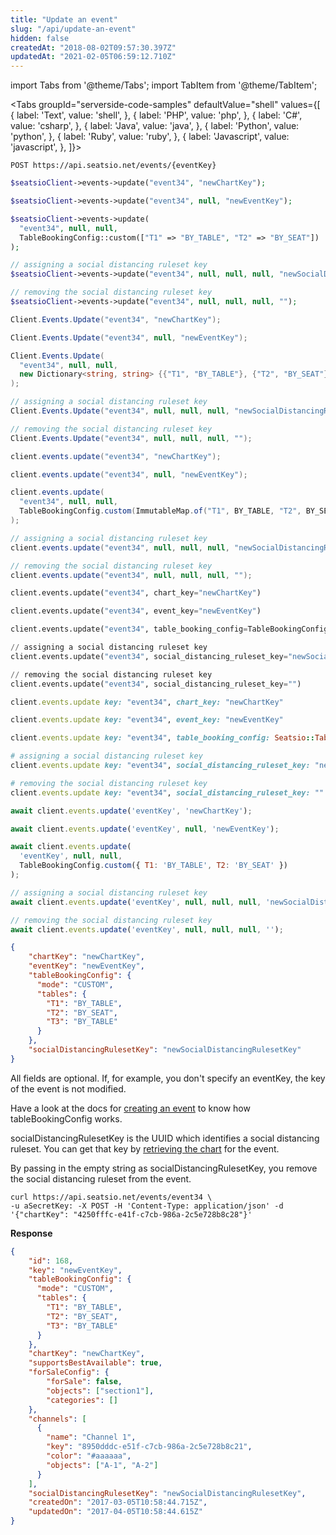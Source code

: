 ```yaml
---
title: "Update an event"
slug: "/api/update-an-event"
hidden: false
createdAt: "2018-08-02T09:57:30.397Z"
updatedAt: "2021-02-05T06:59:12.710Z"
---
```


import Tabs from '@theme/Tabs';
import TabItem from '@theme/TabItem';




<Tabs 
  groupId="serverside-code-samples"
  defaultValue="shell"
  values={[
{ label: 'Text', value: 'shell', },
{ label: 'PHP', value: 'php', },
{ label: 'C#', value: 'csharp', },
{ label: 'Java', value: 'java', },
{ label: 'Python', value: 'python', },
{ label: 'Ruby', value: 'ruby', },
{ label: 'Javascript', value: 'javascript', },
]}>
<TabItem value='shell'>

```shell
POST https://api.seatsio.net/events/{eventKey}
```

</TabItem>
<TabItem value='php'>

```php
$seatsioClient->events->update("event34", "newChartKey");

$seatsioClient->events->update("event34", null, "newEventKey");

$seatsioClient->events->update(
  "event34", null, null,
  TableBookingConfig::custom(["T1" => "BY_TABLE", "T2" => "BY_SEAT"])
);

// assigning a social distancing ruleset key
$seatsioClient->events->update("event34", null, null, null, "newSocialDistancingRulesetKey");

// removing the social distancing ruleset key
$seatsioClient->events->update("event34", null, null, null, "");
```

</TabItem>
<TabItem value='csharp'>

```csharp
Client.Events.Update("event34", "newChartKey");

Client.Events.Update("event34", null, "newEventKey");

Client.Events.Update(
  "event34", null, null,
  new Dictionary<string, string> {{"T1", "BY_TABLE"}, {"T2", "BY_SEAT"}}
);

// assigning a social distancing ruleset key
Client.Events.Update("event34", null, null, null, "newSocialDistancingRulesetKey");

// removing the social distancing ruleset key
Client.Events.Update("event34", null, null, null, "");
```

</TabItem>
<TabItem value='java'>

```java
client.events.update("event34", "newChartKey");

client.events.update("event34", null, "newEventKey");

client.events.update(
  "event34", null, null,
  TableBookingConfig.custom(ImmutableMap.of("T1", BY_TABLE, "T2", BY_SEAT))
);

// assigning a social distancing ruleset key
client.events.update("event34", null, null, null, "newSocialDistancingRulesetKey");

// removing the social distancing ruleset key
client.events.update("event34", null, null, null, "");
```

</TabItem>
<TabItem value='python'>

```python
client.events.update("event34", chart_key="newChartKey")

client.events.update("event34", event_key="newEventKey")

client.events.update("event34", table_booking_config=TableBookingConfig.custom({"T1": "BY_TABLE", "T2": "BY_SEAT"}))

// assigning a social distancing ruleset key
client.events.update("event34", social_distancing_ruleset_key="newSocialDistancingRulesetKey")

// removing the social distancing ruleset key
client.events.update("event34", social_distancing_ruleset_key="")
```

</TabItem>
<TabItem value='ruby'>

```ruby
client.events.update key: "event34", chart_key: "newChartKey"

client.events.update key: "event34", event_key: "newEventKey"

client.events.update key: "event34", table_booking_config: Seatsio::TableBookingConfig::custom({'T1' => 'BY_TABLE', 'T2' => 'BY_SEAT'})

# assigning a social distancing ruleset key
client.events.update key: "event34", social_distancing_ruleset_key: "newSocialDistancingRulesetKey"

# removing the social distancing ruleset key
client.events.update key: "event34", social_distancing_ruleset_key: ""
```

</TabItem>
<TabItem value='javascript'>

```javascript
await client.events.update('eventKey', 'newChartKey');

await client.events.update('eventKey', null, 'newEventKey');

await client.events.update(
  'eventKey', null, null,
  TableBookingConfig.custom({ T1: 'BY_TABLE', T2: 'BY_SEAT' })
);

// assigning a social distancing ruleset key
await client.events.update('eventKey', null, null, null, 'newSocialDistancingRulesetKey');

// removing the social distancing ruleset key
await client.events.update('eventKey', null, null, null, '');
```

</TabItem>
</Tabs>





```json
{
    "chartKey": "newChartKey",
    "eventKey": "newEventKey",
    "tableBookingConfig": {
      "mode": "CUSTOM",
      "tables": {
      	"T1": "BY_TABLE",
      	"T2": "BY_SEAT",
      	"T3": "BY_TABLE"
      }
    },
    "socialDistancingRulesetKey": "newSocialDistancingRulesetKey"
}
```

All fields are optional. If, for example, you don't specify an eventKey, the key of the event is not modified.

Have a look at the docs for [creating an event](/docs/api-create-an-event) to know how tableBookingConfig works.

socialDistancingRulesetKey is the UUID which identifies a social distancing ruleset. You can get that key by [retrieving the chart](/docs/api-retrieve-a-chart) for the event.

By passing in the empty string as socialDistancingRulesetKey, you remove the social distancing ruleset from the event.

```shell
curl https://api.seatsio.net/events/event34 \
-u aSecretKey: -X POST -H 'Content-Type: application/json' -d '{"chartKey": "4250fffc-e41f-c7cb-986a-2c5e728b8c28"}'
```


**Response**

```json
{
    "id": 168,
    "key": "newEventKey",
    "tableBookingConfig": {
      "mode": "CUSTOM",
      "tables": {
      	"T1": "BY_TABLE",
      	"T2": "BY_SEAT",
      	"T3": "BY_TABLE"
      }
    },
    "chartKey": "newChartKey",
    "supportsBestAvailable": true,
    "forSaleConfig": {
        "forSale": false,
        "objects": ["section1"],
        "categories": []
    },
    "channels": [
      {
        "name": "Channel 1",
        "key": "8950dddc-e51f-c7cb-986a-2c5e728b8c21",
        "color": "#aaaaaa",
        "objects": ["A-1", "A-2"]
      }
    ],
    "socialDistancingRulesetKey": "newSocialDistancingRulesetKey",
    "createdOn": "2017-03-05T10:58:44.715Z",
    "updatedOn": "2017-04-05T10:58:44.615Z"
}

```

